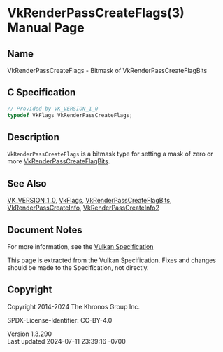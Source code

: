 # VkRenderPassCreateFlags(3) Manual Page

## Name

VkRenderPassCreateFlags - Bitmask of VkRenderPassCreateFlagBits



## <a href="#_c_specification" class="anchor"></a>C Specification

``` c
// Provided by VK_VERSION_1_0
typedef VkFlags VkRenderPassCreateFlags;
```

## <a href="#_description" class="anchor"></a>Description

`VkRenderPassCreateFlags` is a bitmask type for setting a mask of zero
or more [VkRenderPassCreateFlagBits](https://registry.khronos.org/vulkan/specs/1.3-extensions/man/html/VkRenderPassCreateFlagBits.html).

## <a href="#_see_also" class="anchor"></a>See Also

[VK_VERSION_1_0](https://registry.khronos.org/vulkan/specs/1.3-extensions/man/html/VK_VERSION_1_0.html), [VkFlags](https://registry.khronos.org/vulkan/specs/1.3-extensions/man/html/VkFlags.html),
[VkRenderPassCreateFlagBits](https://registry.khronos.org/vulkan/specs/1.3-extensions/man/html/VkRenderPassCreateFlagBits.html),
[VkRenderPassCreateInfo](https://registry.khronos.org/vulkan/specs/1.3-extensions/man/html/VkRenderPassCreateInfo.html),
[VkRenderPassCreateInfo2](https://registry.khronos.org/vulkan/specs/1.3-extensions/man/html/VkRenderPassCreateInfo2.html)

## <a href="#_document_notes" class="anchor"></a>Document Notes

For more information, see the <a
href="https://registry.khronos.org/vulkan/specs/1.3-extensions/html/vkspec.html#VkRenderPassCreateFlags"
target="_blank" rel="noopener">Vulkan Specification</a>

This page is extracted from the Vulkan Specification. Fixes and changes
should be made to the Specification, not directly.

## <a href="#_copyright" class="anchor"></a>Copyright

Copyright 2014-2024 The Khronos Group Inc.

SPDX-License-Identifier: CC-BY-4.0

Version 1.3.290  
Last updated 2024-07-11 23:39:16 -0700
